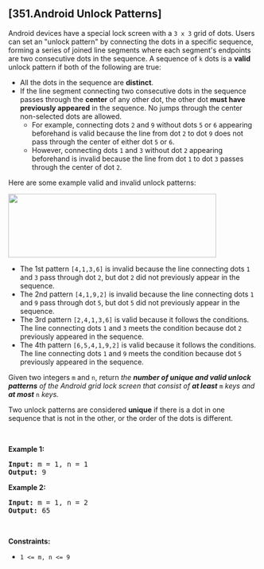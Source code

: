 ## [351.Android Unlock Patterns]
<p>Android devices have a special lock screen with a <code>3 x 3</code> grid of dots. Users can set an &quot;unlock pattern&quot; by connecting the dots in a specific sequence, forming a series of joined line segments where each segment&#39;s endpoints are two consecutive dots in the sequence. A sequence of <code>k</code> dots is a <strong>valid</strong> unlock pattern if both of the following are true:</p>

<ul>
	<li>All the dots in the sequence are <strong>distinct</strong>.</li>
	<li>If the line segment connecting two consecutive dots in the sequence passes through the <strong>center</strong> of any other dot, the other dot <strong>must have previously appeared</strong> in the sequence. No jumps through the center non-selected dots are allowed.
	<ul>
		<li>For example, connecting dots <code>2</code> and <code>9</code> without dots <code>5</code> or <code>6</code> appearing beforehand is valid because the line from dot <code>2</code> to dot <code>9</code> does not pass through the center of either dot <code>5</code> or <code>6</code>.</li>
		<li>However, connecting dots <code>1</code> and <code>3</code> without dot <code>2</code> appearing beforehand is invalid because the line from dot <code>1</code> to dot <code>3</code> passes through the center of dot <code>2</code>.</li>
	</ul>
	</li>
</ul>

<p>Here are some example valid and invalid unlock patterns:</p>

<p><img src="https://assets.leetcode.com/uploads/2018/10/12/android-unlock.png" style="width: 418px; height: 128px;" /></p>

<ul>
	<li>The 1st pattern <code>[4,1,3,6]</code> is invalid because the line connecting dots <code>1</code> and <code>3</code> pass through dot <code>2</code>, but dot <code>2</code> did not previously appear in the sequence.</li>
	<li>The 2nd pattern <code>[4,1,9,2]</code> is invalid because the line connecting dots <code>1</code> and <code>9</code> pass through dot <code>5</code>, but dot <code>5</code> did not previously appear in the sequence.</li>
	<li>The 3rd pattern <code>[2,4,1,3,6]</code> is valid because it follows the conditions. The line connecting dots <code>1</code> and <code>3</code> meets the condition because dot <code>2</code> previously appeared in the sequence.</li>
	<li>The 4th pattern <code>[6,5,4,1,9,2]</code> is valid because it follows the conditions. The line connecting dots <code>1</code> and <code>9</code> meets the condition because dot <code>5</code> previously appeared in the sequence.</li>
</ul>

<p>Given two integers <code>m</code> and <code>n</code>, return <em>the <strong>number of unique and valid unlock patterns</strong> of the Android grid lock screen that consist of <strong>at least</strong> </em><code>m</code><em> keys and <strong>at most</strong> </em><code>n</code><em> keys.</em></p>

<p>Two unlock patterns are considered <strong>unique</strong> if there is a dot in one sequence that is not in the other, or the order of the dots is different.</p>

<p>&nbsp;</p>
<p><strong class="example">Example 1:</strong></p>

<pre>
<strong>Input:</strong> m = 1, n = 1
<strong>Output:</strong> 9
</pre>

<p><strong class="example">Example 2:</strong></p>

<pre>
<strong>Input:</strong> m = 1, n = 2
<strong>Output:</strong> 65
</pre>

<p>&nbsp;</p>
<p><strong>Constraints:</strong></p>

<ul>
	<li><code>1 &lt;= m, n &lt;= 9</code></li>
</ul>
